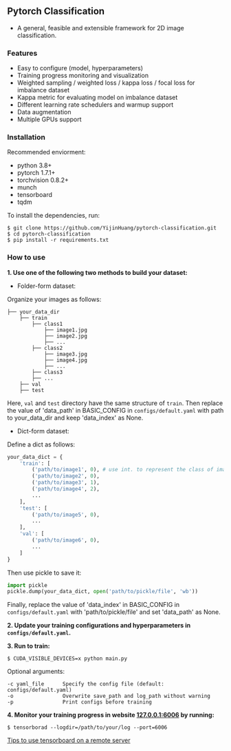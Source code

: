 ## Pytorch Classification

- A general, feasible and extensible framework for 2D image classification.



### Features

- Easy to configure (model, hyperparameters)
- Training progress monitoring and visualization
- Weighted sampling / weighted loss / kappa loss / focal loss for imbalance dataset
- Kappa metric for evaluating model on imbalance dataset
- Different learning rate schedulers and warmup support
- Data augmentation
- Multiple GPUs support


### Installation
Recommended enviorment:
- python 3.8+
- pytorch 1.7.1+
- torchvision 0.8.2+
- munch
- tensorboard
- tqdm

To install the dependencies, run:
```shell
$ git clone https://github.com/YijinHuang/pytorch-classification.git
$ cd pytorch-classification
$ pip install -r requirements.txt
```


### How to use

**1. Use one of the following two methods to build your dataset:**

- Folder-form dataset:

Organize your images as follows:

```
├── your_data_dir
    ├── train
        ├── class1
            ├── image1.jpg
            ├── image2.jpg
            ├── ...
        ├── class2
            ├── image3.jpg
            ├── image4.jpg
            ├── ...
        ├── class3
        ├── ...
    ├── val
    ├── test
```

Here, `val` and `test` directory have the same structure of  `train`.  Then replace the value of 'data_path' in BASIC_CONFIG in `configs/default.yaml` with path to your_data_dir and keep 'data_index' as None.

- Dict-form dataset:

Define a dict as follows:

```python
your_data_dict = {
    'train': [
        ('path/to/image1', 0), # use int. to represent the class of images (start from 0)
        ('path/to/image2', 0),
        ('path/to/image3', 1),
        ('path/to/image4', 2),
        ...
    ],
    'test': [
        ('path/to/image5', 0),
        ...
    ],
    'val': [
        ('path/to/image6', 0),
        ...
    ]
}
```

Then use pickle to save it:

```python
import pickle
pickle.dump(your_data_dict, open('path/to/pickle/file', 'wb'))
```

Finally, replace the value of 'data_index' in BASIC_CONFIG in `configs/default.yaml` with 'path/to/pickle/file' and set 'data_path' as None.

**2. Update your training configurations and hyperparameters in `configs/default.yaml`.**

**3. Run to train:**

```shell
$ CUDA_VISIBLE_DEVICES=x python main.py
```

Optional arguments:
```
-c yaml_file      Specify the config file (default: configs/default.yaml)
-o                Overwrite save_path and log_path without warning
-p                Print configs before training
```

**4. Monitor your training progress in website [127.0.0.1:6006](127.0.0.1:6006) by running:**

```shell
$ tensorborad --logdir=/path/to/your/log --port=6006
```

[Tips to use tensorboard on a remote server](https://blog.yyliu.net/remote-tensorboard/)